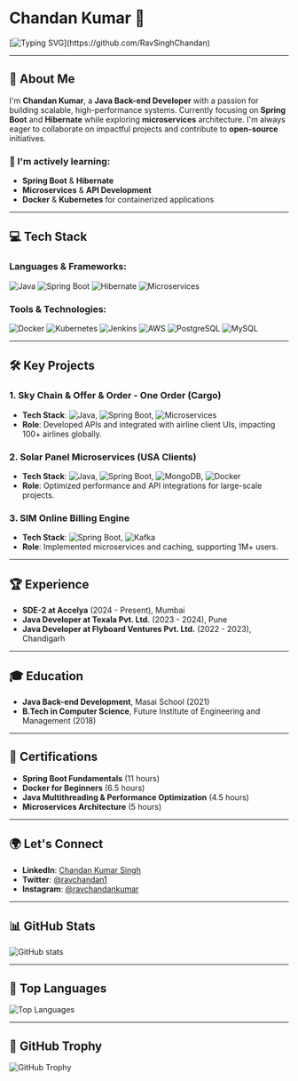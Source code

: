 # Chandan Kumar 👋

[![Typing SVG](https://readme-typing-svg.herokuapp.com?font=Architects+Daughter&color=FF7722&size=20&lines=Hey!+It's+Chandan+Kumar!;Java+Back-end+Developer;Learning+Spring+Boot+and+Hibernate;)](https://github.com/RavSinghChandan)

---

## 🚀 About Me

I'm **Chandan Kumar**, a **Java Back-end Developer** with a passion for building scalable, high-performance systems. Currently focusing on **Spring Boot** and **Hibernate** while exploring **microservices** architecture. I'm always eager to collaborate on impactful projects and contribute to **open-source** initiatives.

### 🌱 I'm actively learning:
- **Spring Boot** & **Hibernate**  
- **Microservices** & **API Development**  
- **Docker** & **Kubernetes** for containerized applications  

---

## 💻 Tech Stack

### **Languages & Frameworks**:
<p>
  <img src="https://img.shields.io/badge/Java-007396?style=for-the-badge&logo=java&logoColor=white" alt="Java">
  <img src="https://img.shields.io/badge/Spring%20Boot-6DB33F?style=for-the-badge&logo=springboot&logoColor=white" alt="Spring Boot">
  <img src="https://img.shields.io/badge/Hibernate-6E4B3A?style=for-the-badge&logo=hibernate&logoColor=white" alt="Hibernate">
  <img src="https://img.shields.io/badge/Microservices-FF6F61?style=for-the-badge&logo=docker&logoColor=white" alt="Microservices">
</p>

### **Tools & Technologies**:
<p>
  <img src="https://img.shields.io/badge/Docker-2496ED?style=for-the-badge&logo=docker&logoColor=white" alt="Docker">
  <img src="https://img.shields.io/badge/Kubernetes-326CE5?style=for-the-badge&logo=kubernetes&logoColor=white" alt="Kubernetes">
  <img src="https://img.shields.io/badge/Jenkins-D24939?style=for-the-badge&logo=jenkins&logoColor=white" alt="Jenkins">
  <img src="https://img.shields.io/badge/AWS-232F3E?style=for-the-badge&logo=aws&logoColor=white" alt="AWS">
  <img src="https://img.shields.io/badge/PostgreSQL-4169E1?style=for-the-badge&logo=postgresql&logoColor=white" alt="PostgreSQL">
  <img src="https://img.shields.io/badge/MySQL-4479A1?style=for-the-badge&logo=mysql&logoColor=white" alt="MySQL">
</p>

---

## 🛠️ Key Projects

### **1. Sky Chain & Offer & Order - One Order (Cargo)**  
- **Tech Stack**: ![Java](https://img.shields.io/badge/Java-007396?style=flat&logo=java&logoColor=white), ![Spring Boot](https://img.shields.io/badge/Spring%20Boot-6DB33F?style=flat&logo=springboot&logoColor=white), ![Microservices](https://img.shields.io/badge/Microservices-FF6F61?style=flat&logo=docker&logoColor=white)
- **Role**: Developed APIs and integrated with airline client UIs, impacting 100+ airlines globally.

### **2. Solar Panel Microservices (USA Clients)**  
- **Tech Stack**: ![Java](https://img.shields.io/badge/Java-007396?style=flat&logo=java&logoColor=white), ![Spring Boot](https://img.shields.io/badge/Spring%20Boot-6DB33F?style=flat&logo=springboot&logoColor=white), ![MongoDB](https://img.shields.io/badge/MongoDB-47A248?style=flat&logo=mongodb&logoColor=white), ![Docker](https://img.shields.io/badge/Docker-2496ED?style=flat&logo=docker&logoColor=white)
- **Role**: Optimized performance and API integrations for large-scale projects.

### **3. SIM Online Billing Engine**  
- **Tech Stack**: ![Spring Boot](https://img.shields.io/badge/Spring%20Boot-6DB33F?style=flat&logo=springboot&logoColor=white), ![Kafka](https://img.shields.io/badge/Kafka-231F20?style=flat&logo=apachekafka&logoColor=white)
- **Role**: Implemented microservices and caching, supporting 1M+ users.

---

## 🏆 Experience

- **SDE-2 at Accelya** (2024 - Present), Mumbai
- **Java Developer at Texala Pvt. Ltd.** (2023 - 2024), Pune
- **Java Developer at Flyboard Ventures Pvt. Ltd.** (2022 - 2023), Chandigarh

---

## 🎓 Education

- **Java Back-end Development**, Masai School (2021)
- **B.Tech in Computer Science**, Future Institute of Engineering and Management (2018)

---

## 📜 Certifications

- **Spring Boot Fundamentals** (11 hours)
- **Docker for Beginners** (6.5 hours)
- **Java Multithreading & Performance Optimization** (4.5 hours)
- **Microservices Architecture** (5 hours)

---

## 🌍 Let's Connect

- **LinkedIn**: [Chandan Kumar Singh](https://www.linkedin.com/in/rav-chandan-kumar-singh-0544b3285/)
- **Twitter**: [@ravchandan1](https://twitter.com/ravchandan1)
- **Instagram**: [@ravchandankumar](https://www.instagram.com/ravchandankumar/)

---

## 📊 GitHub Stats

![GitHub stats](https://github-readme-stats.vercel.app/api?username=RavSinghChandan&show_icons=true&theme=radical)

---

## 👥 Top Languages

![Top Languages](https://github-readme-stats.vercel.app/api/top-langs/?username=RavSinghChandan&layout=compact&theme=radical)

---

## 💼 GitHub Trophy

![GitHub Trophy](https://github-profile-trophy.vercel.app/?username=RavSinghChandan&theme=monokai&row=1&column=4)
